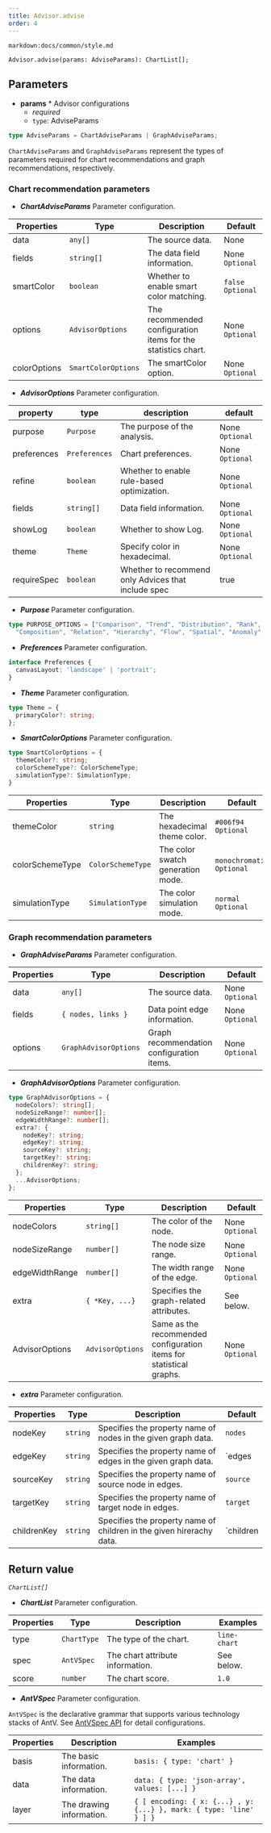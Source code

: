 ```yaml
---
title: Advisor.advise
order: 4
---
```


`markdown:docs/common/style.md`



```sign
Advisor.advise(params: AdviseParams): ChartList[];
```

## Parameters

* **params** * Advisor configurations
  * _required_
  * `type`: AdviseParams

```ts
type AdviseParams = ChartAdviseParams | GraphAdviseParams;
```

`ChartAdviseParams` and `GraphAdviseParams` represent the types of parameters required for chart recommendations and graph recommendations, respectively.

### Chart recommendation parameters

* _**ChartAdviseParams**_ Parameter configuration.

| Properties   | Type                | Description                                                   | Default            |
| ------------ | ------------------- | ------------------------------------------------------------- | ------------------ |
| data         | `any[]`             | The source data.                                              | None               |
| fields       | `string[]`          | The data field information.                                   | None `Optional`    |
| smartColor   | `boolean`           | Whether to enable smart color matching.                       | `false` `Optional` |
| options      | `AdvisorOptions`    | The recommended configuration items for the statistics chart. | None `Optional`    |
| colorOptions | `SmartColorOptions` | The smartColor option.                                        | None `Optional`    |

* _**AdvisorOptions**_ Parameter configuration.

| property    | type          | description                                         | default         |
| ----------- | ------------- | --------------------------------------------------- | --------------- |
| purpose     | `Purpose`     | The purpose of the analysis.                        | None `Optional` |
| preferences | `Preferences` | Chart preferences.                                  | None `Optional` |
| refine      | `boolean`     | Whether to enable rule-based optimization.          | None `Optional` |
| fields      | `string[]`    | Data field information.                             | None `Optional` |
| showLog     | `boolean`     | Whether to show Log.                                | None `Optional` |
| theme       | `Theme`       | Specify color in hexadecimal.                       | None `Optional` |
| requireSpec | `boolean`     | Whether to recommend only Advices that include spec | true            |

* _**Purpose**_ Parameter configuration.

```ts
type PURPOSE_OPTIONS = ["Comparison", "Trend", "Distribution", "Rank", "Proportion", 
  "Composition", "Relation", "Hierarchy", "Flow", "Spatial", "Anomaly", "Value"];
```

* _**Preferences**_ Parameter configuration.

```ts
interface Preferences {
  canvasLayout: 'landscape' | 'portrait';
}
```

* _**Theme**_ Parameter configuration.

```ts
type Theme = {
  primaryColor?: string;
};
```

* _**SmartColorOptions**_ Parameter configuration.

```ts
type SmartColorOptions = {
  themeColor?: string;
  colorSchemeType?: ColorSchemeType;
  simulationType?: SimulationType;
}
```

| Properties      | Type              | Description                       | Default                    |
| --------------- | ----------------- | --------------------------------- | -------------------------- |
| themeColor      | `string`          | The hexadecimal theme color.      | `#006f94` `Optional`       |
| colorSchemeType | `ColorSchemeType` | The color swatch generation mode. | `monochromatic` `Optional` |
| simulationType  | `SimulationType`  | The color simulation mode.        | `normal` `Optional`        |

### Graph recommendation parameters

* _**GraphAdviseParams**_ Parameter configuration.

| Properties | Type                  | Description                               | Default         |
| ---------- | --------------------- | ----------------------------------------- | --------------- |
| data       | `any[]`               | The source data.                          | None `Optional` |
| fields     | `{ nodes, links }`    | Data point edge information.              | None `Optional` |
| options    | `GraphAdvisorOptions` | Graph recommendation configuration items. | None `Optional` |

* _**GraphAdvisorOptions**_ Parameter configuration.

```ts
type GraphAdvisorOptions = {
  nodeColors?: string[];
  nodeSizeRange?: number[];
  edgeWidthRange?: number[];
  extra?: {
    nodeKey?: string;
    edgeKey?: string;
    sourceKey?: string;
    targetKey?: string;
    childrenKey?: string;
  };
  ...AdvisorOptions;
};
```

| Properties     | Type             | Description                                                         | Default         |
| -------------- | ---------------- | ------------------------------------------------------------------- | --------------- |
| nodeColors     | `string[]`       | The color of the node.                                              | None `Optional` |
| nodeSizeRange  | `number[]`       | The node size range.                                                | None `Optional` |
| edgeWidthRange | `number[]`       | The width range of the edge.                                        | None `Optional` |
| extra          | `{ *Key, ...}`   | Specifies the graph-related attributes.                             | See below.      |
| AdvisorOptions | `AdvisorOptions` | Same as the recommended configuration items for statistical graphs. | None `Optional` |

* _**extra**_ Parameter configuration.

| Properties  | Type     | Description                                                          | Default   |
| ----------- | -------- | -------------------------------------------------------------------- | --------- |
| nodeKey     | `string` | Specifies the property name of nodes in the given graph data.        | `nodes`   |
| edgeKey     | `string` | Specifies the property name of edges in the given graph data.        | `edges    | links` |
| sourceKey   | `string` | Specifies the property name of source node in edges.                 | `source`  |
| targetKey   | `string` | Specifies the property name of target node in edges.                 | `target`  |
| childrenKey | `string` | Specifies the property name of children in the given hirerachy data. | `children | to`    |


## Return value

*`ChartList[]`* 

* _**ChartList**_ Parameter configuration.

| Properties | Type        | Description                      | Examples     |
| ---------- | ----------- | -------------------------------- | ------------ |
| type       | `ChartType` | The type of the chart.           | `line-chart` |
| spec       | `AntVSpec`  | The chart attribute information. | See below.   |
| score      | `number`    | The chart score.                 | `1.0`        |

* _**AntVSpec**_ Parameter configuration.

`AntVSpec` is the declarative grammar that supports various technology stacks of AntV. 
See [AntVSpec API](https://github.com/antvis/antv-spec/blob/master/API.md) for detail configurations.

| Properties | Description              | Examples                                                           |
| ---------- | ------------------------ | ------------------------------------------------------------------ |
| basis      | The basic information.   | `basis: { type: 'chart' }`                                         |
| data       | The data information.    | `data: { type: 'json-array', values: [...] }`                      |
| layer      | The drawing information. | `{ [ encoding: { x: {...} , y:{...} }, mark: { type: 'line' } ] }` |



